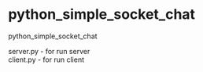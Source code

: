# python_simple_socket_chat
python_simple_socket_chat


server.py - for run server\
client.py - for run client